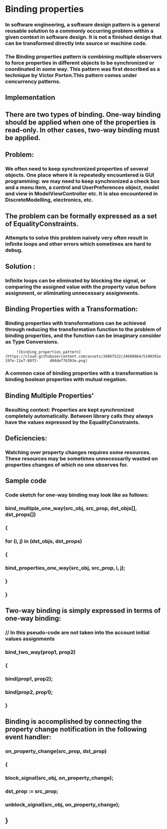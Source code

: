 # Binding properties

### In software engineering, a software design pattern is a general reusable solution to a commonly occurring problem within a given context in software design. It is not a finished design that can be transformed directly into source or machine code.

### The Binding properties pattern is combining multiple observers to force properties in different objects to be synchronized or coordinated in some way. This pattern was first described as a technique by Victor Porton.This pattern comes under concurrency patterns.

## Implementation

## There are two types of binding. One-way binding should be applied when one of the properties is read-only. In other cases, two-way binding must be applied.

##  Problem:
###    We often need to keep synchronized properties of several objects. One place where it is repeatedly encountered is GUI programming: we may need to keep synchronized a check box and a menu item, a control and UserPreferences object, model and view in ModelViewController etc. It is also encountered in DiscreteModelling, electronics, etc.
 ## The problem can be formally expressed as a set of EqualityConstraints.
 ### Attempts to solve this problem naively very often result in infinite loops and other errors which sometimes are hard to debug.
 ## Solution :
 ### Infinite loops can be eliminated by blocking the signal, or comparing the assigned value with the property value before assignment, or eliminating unnecessary assignments.

## Binding Properties with a Transformation: 

### Binding properties with transformations can be achieved through reducing the transformation function to the problem of binding properties, and the function can be imaginary consider as Type Conversions.



         
         ![binding_properties_pattern](https://cloud.githubusercontent.com/assets/26067522/24689864/5190391e-197e-11e7-88f2-     d84def76393e.png)




### A common case of binding properties with a transformation is binding boolean properties with mutual negation.
## Binding Multiple Properties'
### Resulting context: Properties are kept synchronized completely automatically. Between library calls they always have the values expressed by the EqualityConstraints.

## Deficiencies:
### Watching over property changes requires some resources. These resources may be sometimes unnecessarily wasted on properties changes of which no one observes for.

## Sample code

### Code sketch for one-way binding may look like as follows:

### bind_multiple_one_way(src_obj, src_prop, dst_objs[], dst_props[])
### {
### for (i, j) in (dst_objs, dst_props)
###  {
###   bind_properties_one_way(src_obj, src_prop, i, j);
###  }
### }

## Two-way binding is simply expressed in terms of one-way binding:

###  // In this pseudo-code are not taken into the account initial values assignments
###  bind_two_way(prop1, prop2)
###  {
###    bind(prop1, prop2);
###    bind(prop2, prop1);
### }


## Binding is accomplished by connecting the property change notification in the following event handler:

### on_property_change(src_prop, dst_prop)
###  {
###    block_signal(src_obj, on_property_change);
###    dst_prop := src_prop;
###    unblock_signal(src_obj, on_property_change);
## }
 
 
 


